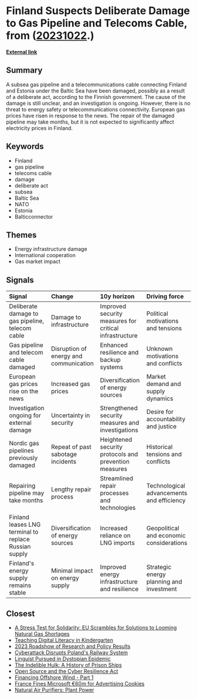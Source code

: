 # __Finland Suspects Deliberate Damage to Gas Pipeline and Telecoms Cable__, from ([20231022](https://kghosh.substack.com/p/20231022).)

__[External link](https://www.reuters.com/markets/commodities/finnish-government-hold-news-conference-suspected-pipeline-leak-media-2023-10-10/)__



## Summary

A subsea gas pipeline and a telecommunications cable connecting Finland and Estonia under the Baltic Sea have been damaged, possibly as a result of a deliberate act, according to the Finnish government. The cause of the damage is still unclear, and an investigation is ongoing. However, there is no threat to energy safety or telecommunications connectivity. European gas prices have risen in response to the news. The repair of the damaged pipeline may take months, but it is not expected to significantly affect electricity prices in Finland.

## Keywords

* Finland
* gas pipeline
* telecoms cable
* damage
* deliberate act
* subsea
* Baltic Sea
* NATO
* Estonia
* Balticconnector

## Themes

* Energy infrastructure damage
* International cooperation
* Gas market impact

## Signals

| Signal                                                | Change                                 | 10y horizon                                            | Driving force                             |
|:------------------------------------------------------|:---------------------------------------|:-------------------------------------------------------|:------------------------------------------|
| Deliberate damage to gas pipeline, telecom cable      | Damage to infrastructure               | Improved security measures for critical infrastructure | Political motivations and tensions        |
| Gas pipeline and telecom cable damaged                | Disruption of energy and communication | Enhanced resilience and backup systems                 | Unknown motivations and conflicts         |
| European gas prices rise on the news                  | Increased gas prices                   | Diversification of energy sources                      | Market demand and supply dynamics         |
| Investigation ongoing for external damage             | Uncertainty in security                | Strengthened security measures and investigations      | Desire for accountability and justice     |
| Nordic gas pipelines previously damaged               | Repeat of past sabotage incidents      | Heightened security protocols and prevention measures  | Historical tensions and conflicts         |
| Repairing pipeline may take months                    | Lengthy repair process                 | Streamlined repair processes and technologies          | Technological advancements and efficiency |
| Finland leases LNG terminal to replace Russian supply | Diversification of energy sources      | Increased reliance on LNG imports                      | Geopolitical and economic considerations  |
| Finland's energy supply remains stable                | Minimal impact on energy supply        | Improved energy infrastructure and resilience          | Strategic energy planning and investment  |

## Closest

* [A Stress Test for Solidarity: EU Scrambles for Solutions to Looming Natural Gas Shortages](1e78d32ea623267ea92d5316f969d1ca)
* [Teaching Digital Literacy in Kindergarten](ad15fbe04bbe50ec3436c61403d19fca)
* [2023 Roadshow of Research and Policy Results](589c2c554219a6d4ae1ad0c9d1d75a21)
* [Cyberattack Disrupts Poland's Railway System](f0da3ab471bb07f203a20b0ff24b57c0)
* [Linguist Pursued in Dystopian Epidemic](63868d73fd4f4dff913a3bc85d42fa6b)
* [The Indelible Hulk: A History of Prison Ships](d658f4fa7fa777631af90889ec739234)
* [Open Source and the Cyber Resilience Act](2e15bb8c640aadb6d9022cf48f446954)
* [Financing Offshore Wind - Part 1](63a65ba211f78dca2965b6b2ca564df2)
* [France Fines Microsoft €60m for Advertising Cookies](002ee663c73c7add6ce2cabe29e4ae02)
* [Natural Air Purifiers: Plant Power](a0e48b4839649f3f833b1a9b21d0dfbc)